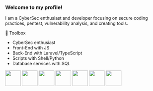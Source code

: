 ### Welcome to my profile!

I am a CyberSec enthusiast and developer focusing on secure coding practices, pentest, vulnerability analysis, and creating tools.




🧰 Toolbox
  <ul>
      <li>CyberSec enthusiast</li>
      <li>Front-End with JS</li>
      <li>Back-End with Laravel/TypeScript</li>
      <li>Scripts with Shell/Python</li>
      <li>Database services with SQL</li>
  </ul>
  <div>
    <img height='50em' src='https://cdn.worldvectorlogo.com/logos/powershell.svg'>
    <img height='50em' src='https://cdn.worldvectorlogo.com/logos/laravel-2.svg'>
    <img height='50em' src="https://cdn.worldvectorlogo.com/logos/typescript.svg">
    <img height='50em' src="https://cdn.worldvectorlogo.com/logos/logo-javascript.svg">
    <img height='50em' src="https://cdn.worldvectorlogo.com/logos/python-5.svg">
    <img height='50em' src="https://cdn.worldvectorlogo.com/logos/html-1.svg">
    <img height='50em' src='https://cdn.worldvectorlogo.com/logos/css-3.svg'>
  </div>


 
